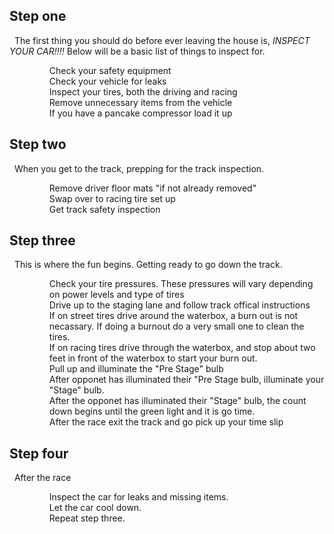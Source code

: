 <!DOCTYPE html>
<html>
	<head>
		<meta charset="utf-8">
		<title>Drag Racing 101</title>
		<link rel="stylesheet" type="text/css" href="C:\Users\1362599535A\Documents\School\Web Page\style.css">
	</head>
	<body>
<h2> Step one </h2>
	<p> &nbsp; The first thing you should do before ever leaving the house is, <em>INSPECT YOUR CAR!!!!</em> Below will be a basic list of things to inspect for.</p>
		<ol>
			<dd>Check your safety equipment</dd>
			<dd>Check your vehicle for leaks</dd>
			<dd>Inspect your tires, both the driving and racing</dd>
			<dd>Remove unnecessary items from the vehicle</dd>
			<dd> If you have a pancake compressor load it up</dd>
		</ol>
<h2> Step two</h2>
	<p> &nbsp; When you get to the track, prepping for the track inspection.</p>
		<ol>
			<dd> Remove driver floor mats "if not already removed"</dd>
			<dd> Swap over to racing tire set up</dd>
			<dd> Get track safety inspection </dd>
		</ol>
<h2> Step three</h2>
	<p> &nbsp; This is where the fun begins. Getting ready to go down the track.</p>
		<ol>
			<dd> Check your tire pressures. These pressures will vary depending on power levels and type of tires</dd>
			<dd> Drive up to the staging lane and follow track offical instructions</dd>
			<dd> If on street tires drive around the waterbox, a burn out is not necassary. If doing a burnout do a very small one to clean the tires.</dd>
			<dd> If on racing tires drive through the waterbox, and stop about two feet in front of the waterbox to start your burn out.</dd>
			<dd> Pull up and illuminate the "Pre Stage" bulb</dd>
			<dd> After opponet has illuminated their "Pre Stage bulb, illuminate your "Stage" bulb.</dd>
			<dd> After the opponet has illuminated their "Stage" bulb, the count down begins until the green light and it is go time.</dd>
			<dd> After the race exit the track and go pick up your time slip</dd>
		</ol>
<h2> Step four</h2>
	<p> &nbsp; After the race</p>
		<ol>
			<dd> Inspect the car for leaks and missing items.</dd>
			<dd> Let the car cool down.</dd>
			<dd> Repeat step three.</dd>
		</ol>
	</body>
</html>
